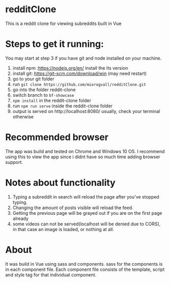 # redditClone
This is a reddit clone for viewing subreddits built in Vue


# Steps to get it running:

You may start at step 3 if you have git and node installed on your machine.

1. install npm :https://nodejs.org/en/ install the lts version
2. install git: https://git-scm.com/download/win (may need restart)
3. go to your git folder
4. run `git clone https://github.com/miorogvall/redditClone.git`
5. go into the folder reddit-clone
6. switch branch to `bf-showcase`
7. `npm install` in the reddit-clone folder
8. run `npm run serve` inside the reddit-clone folder
9. output is served on http://localhost:8080/ usually, check your terminal otherwise

# Recommended browser
The app was build and tested on Chrome and Windows 10 OS. I recommend using this to view the app since i didnt have so much time adding browser support.

# Notes about functionality
1. Typing a subreddit in search will reload the page after you've stopped typing.<br>
2. Changing the amount of posts visible will reload the feed.<br>
3. Getting the previous page will be grayed out if you are on the first page already<br>
4. some videos can not be served(localhost will be denied due to CORS), in that case an image is loaded, or nothing at all.

# About
It was build in Vue using sass and components. sass for the components is in each component file. Each component file consists of the template, script and style tag for that individual component.
